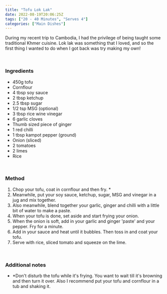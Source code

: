 ```yaml
---
title: "Tofu Lok Lak"
date: 2022-08-19T20:06:25Z
tags: ["20 - 40 Minutes", "Serves 4"]
categories: ["Main Dishes"]
---
```

During my recent trip to Cambodia, I had the privilege of being taught some traditional Khmer cuisine. Lok lak was something that I loved, and so the first thing I wanted to do when I got back was try making my own! 
&nbsp;

&nbsp;
### Ingredients
* 450g tofu
* Cornflour
* 4 tbsp soy sauce
* 2 tbsp ketchup
* 2.5 tbsp sugar
* 1/2 tsp MSG (optional)
* 3 tbsp rice wine vinegar
* 6 garlic cloves
* Thumb sized piece of ginger
* 1 red chilli
* 1 tbsp kampot pepper (ground)
* Onion (sliced)
* 2 tomatoes
* 2 limes
* Rice
&nbsp;

&nbsp;
### Method
1. Chop your tofu, coat in cornflour and then fry. *
2. Meanwhile, put your soy sauce, ketchup, sugar, MSG and vinegar in a jug and mix together.
3. Also meanwhile, blend together your garlic, ginger and chilli with a little bit of water to make a paste.
4. When your tofu is done, set aside and start frying your onion.
5. When the onion is soft, add in your garlic and ginger 'paste' and your pepper. Fry for a minute.
6. Add in your sauce and heat until it bubbles. Then toss in and coat your tofu.
7. Serve with rice, sliced tomato and squeeze on the lime.
&nbsp;

&nbsp;
### Additional notes
* *Don't disturb the tofu while it's frying. You want to wait till it's browning and then turn it over. Also I recommend put your tofu and cornflour in a tub and shaking it.


